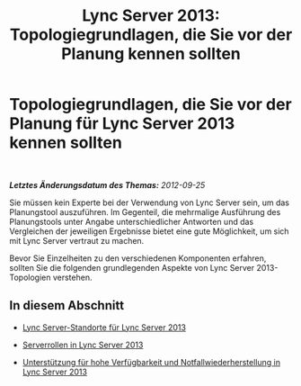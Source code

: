 ﻿---
title: 'Lync Server 2013: Topologiegrundlagen, die Sie vor der Planung kennen sollten'
TOCTitle: Topologiegrundlagen, die Sie vor der Planung kennen sollten
ms:assetid: 7376306b-1b80-4776-9261-aa545abb08c6
ms:mtpsurl: https://technet.microsoft.com/de-de/library/Gg398552(v=OCS.15)
ms:contentKeyID: 49294398
ms.date: 05/19/2016
mtps_version: v=OCS.15
ms.translationtype: HT
---

# Topologiegrundlagen, die Sie vor der Planung für Lync Server 2013 kennen sollten

 

_**Letztes Änderungsdatum des Themas:** 2012-09-25_

Sie müssen kein Experte bei der Verwendung von Lync Server sein, um das Planungstool auszuführen. Im Gegenteil, die mehrmalige Ausführung des Planungstools unter Angabe unterschiedlicher Antworten und das Vergleichen der jeweiligen Ergebnisse bietet eine gute Möglichkeit, um sich mit Lync Server vertraut zu machen.

Bevor Sie Einzelheiten zu den verschiedenen Komponenten erfahren, sollten Sie die folgenden grundlegenden Aspekte von Lync Server 2013-Topologien verstehen.

## In diesem Abschnitt

  - [Lync Server-Standorte für Lync Server 2013](lync-server-2013-sites.md)

  - [Serverrollen in Lync Server 2013](lync-server-2013-server-roles.md)

  - [Unterstützung für hohe Verfügbarkeit und Notfallwiederherstellung in Lync Server 2013](lync-server-2013-high-availability-and-disaster-recovery-support.md)

